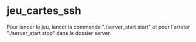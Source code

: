 # jeu_cartes_ssh

Pour lancer le jeu, lancer la commande "./server_start start" et pour l'arreter "./server_start stop" dans le dossier server.
